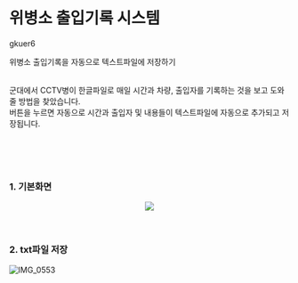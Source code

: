 # 위병소 출입기록 시스템<br>
gkuer6<br>


위병소 출입기록을 자동으로 텍스트파일에 저장하기<br><br>

군대에서 CCTV병이 한글파일로 매일 시간과 차량, 출입자를 기록하는 것을 보고 도와줄 방법을 찾았습니다.<br>
버튼을 누르면 자동으로 시간과 출입자 및 내용들이 텍스트파일에 자동으로 추가되고 저장됩니다.
<br><br><br><br><br>


<h3> 1. 기본화면 </h3>
<p align = "center">
  <img src="https://user-images.githubusercontent.com/64361457/106601010-7e1d0000-659e-11eb-8779-485d7d2d601d.jpeg">
<br><br><br>


<h3> 2. txt파일 저장 </h3>
<p align = "center">

![IMG_0553](https://user-images.githubusercontent.com/64361457/106600979-74939800-659e-11eb-99c8-0f97a205090b.PNG)
</p>
